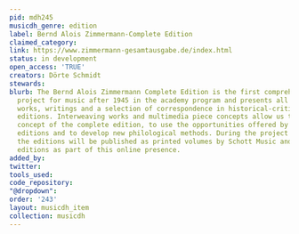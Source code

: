 ```yaml
---
pid: mdh245
musicdh_genre: edition
label: Bernd Alois Zimmermann-Complete Edition
claimed_category: 
link: https://www.zimmermann-gesamtausgabe.de/index.html
status: in development
open_access: 'TRUE'
creators: Dörte Schmidt
stewards: 
blurb: The Bernd Alois Zimmermann Complete Edition is the first comprehensive edition
  project for music after 1945 in the academy program and presents all of the composer's
  works, writings and a selection of correspondence in historical-critical hybrid
  editions. Interweaving works and multimedia piece concepts allow us to rethink the
  concept of the complete edition, to use the opportunities offered by digital music
  editions and to develop new philological methods. During the project period (2016–2040),
  the editions will be published as printed volumes by Schott Music and as digital
  editions as part of this online presence.
added_by: 
twitter: 
tools_used: 
code_repository: 
"@dropdown": 
order: '243'
layout: musicdh_item
collection: musicdh
---
```

